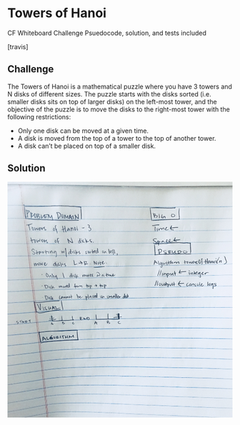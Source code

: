 # Towers of Hanoi
CF Whiteboard Challenge
Psuedocode, solution, and tests included

[travis]

## Challenge
The Towers of Hanoi is a mathematical puzzle where you have 3 towers and N disks of different sizes.
The puzzle starts with the disks sorted (i.e. smaller disks sits on top of larger disks) on the left-most tower, and the objective of the puzzle is to move the disks to the right-most tower with the following restrictions:
* Only one disk can be moved at a given time.
* A disk is moved from the top of a tower to the top of another tower.
* A disk can’t be placed on top of a smaller disk.

## Solution
![Whiteboard Img](https://raw.githubusercontent.com/hjmendoza/data-structures-and-algorithms/towers_of_hanoi/assets/towers_of_hanoi.jpg)